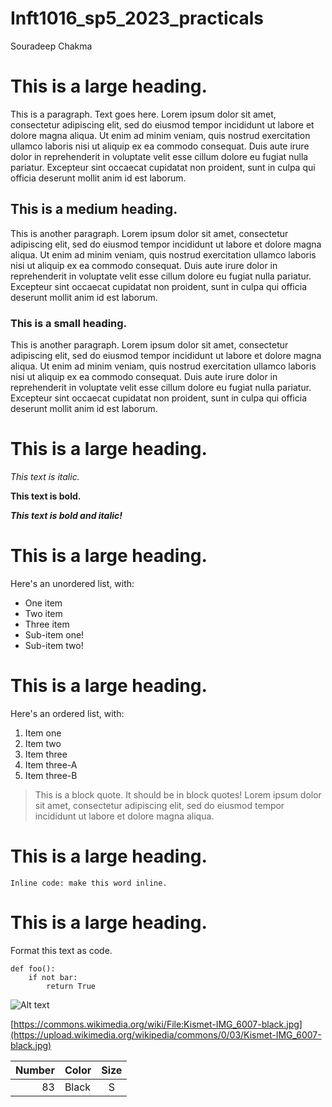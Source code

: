 # Inft1016_sp5_2023_practicals

Souradeep Chakma

# This is a large heading. 
This is a paragraph. Text goes here. Lorem ipsum dolor sit amet, consectetur adipiscing elit, sed do eiusmod tempor incididunt ut labore et dolore magna aliqua. Ut enim ad minim veniam, quis nostrud exercitation ullamco laboris nisi ut aliquip ex ea commodo consequat. Duis aute irure dolor in reprehenderit in voluptate velit esse cillum dolore eu fugiat nulla pariatur. Excepteur sint occaecat cupidatat non proident, sunt in culpa qui officia deserunt mollit anim id est laborum.

## This is a medium heading. 

This is another paragraph. Lorem ipsum dolor sit amet, consectetur adipiscing elit, sed do eiusmod tempor incididunt ut labore et dolore magna aliqua. Ut enim ad minim veniam, quis nostrud exercitation ullamco laboris nisi ut aliquip ex ea commodo consequat. Duis aute irure dolor in reprehenderit in voluptate velit esse cillum dolore eu fugiat nulla pariatur. Excepteur sint occaecat cupidatat non proident, sunt in culpa qui officia deserunt mollit anim id est laborum.

### This is a small heading. 

This is another paragraph. Lorem ipsum dolor sit amet, consectetur adipiscing elit, sed do eiusmod tempor incididunt ut labore et dolore magna aliqua. Ut enim ad minim veniam, quis nostrud exercitation ullamco laboris nisi ut aliquip ex ea commodo consequat. Duis aute irure dolor in reprehenderit in voluptate velit esse cillum dolore eu fugiat nulla pariatur. Excepteur sint occaecat cupidatat non proident, sunt in culpa qui officia deserunt mollit anim id est laborum.

# This is a large heading. 

*This text is italic.* 

**This text is bold.** 

***This text is bold and italic!***

# This is a large heading. 


Here's an unordered list, with:
- One item
- Two item
- Three item
- Sub-item one!
- Sub-item two!

# This is a large heading. 

Here's an ordered list, with:
1. Item one
1. Item two
1. Item three
1. Item three-A
1. Item three-B

> This is a block quote. It should be in block quotes! Lorem ipsum dolor sit amet, consectetur adipiscing elit, sed do eiusmod tempor incididunt ut labore et dolore magna aliqua.

# This is a large heading. 

`Inline code: make this word inline.`

# This is a large heading. 

Format this text as code. 
```
def foo():
    if not bar:
        return True
```

![Alt text](https://upload.wikimedia.org/wikipedia/commons/0/03/Kismet-IMG_6007-black.jpg)

[https://commons.wikimedia.org/wiki/File:Kismet-IMG_6007-black.jpg](https://upload.wikimedia.org/wikipedia/commons/0/03/Kismet-IMG_6007-black.jpg)

| Number | Color | Size |
|-------:|:------|:----:|
| 83     | Black |  S   |